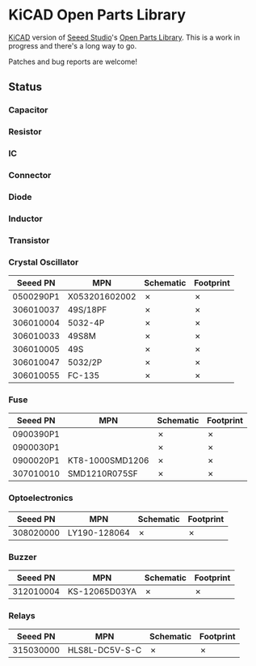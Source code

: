 # KiCAD Open Parts Library

[KiCAD][kicad] version of [Seeed Studio][seeed]'s [Open Parts Library][opl]. This is
a work in progress and there's a long way to go.

Patches and bug reports are welcome!

## Status

### Capacitor

### Resistor

### IC

### Connector

### Diode

### Inductor

### Transistor

### Crystal Oscillator

| Seeed PN  | MPN           | Schematic | Footprint |
|-----------|---------------|-----------|-----------|
| 0500290P1 | X053201602002 | ✗         | ✗         |
| 306010037 | 49S/18PF      | ✗         | ✗         |
| 306010004 | 5032-4P       | ✗         | ✗         |
| 306010033 | 49S8M         | ✗         | ✗         |
| 306010005 | 49S           | ✗         | ✗         |
| 306010047 | 5032/2P       | ✗         | ✗         |
| 306010055 | FC-135        | ✗         | ✗         |

### Fuse

| Seeed PN  | MPN             | Schematic | Footprint |
|-----------|-----------------|-----------|-----------|
| 0900390P1 |                 | ✗         | ✗         |
| 0900030P1 |                 | ✗         | ✗         |
| 0900020P1 | KT8-1000SMD1206 | ✗         | ✗         |
| 307010010 | SMD1210R075SF   | ✗         | ✗         |

### Optoelectronics

| Seeed PN  | MPN          | Schematic | Footprint |
|-----------|--------------|-----------|-----------|
| 308020000 | LY190-128064 | ✗         | ✗         |

### Buzzer

| Seeed PN  | MPN           | Schematic | Footprint |
|-----------|---------------|-----------|-----------|
| 312010004 | KS-12065D03YA | ✗         | ✗         |

### Relays

| Seeed PN  | MPN            | Schematic | Footprint |
|-----------|----------------|-----------|-----------|
| 315030000 | HLS8L-DC5V-S-C | ✗         | ✗         |

[kicad]: http://www.kicad-pcb.org/ "KiCAD homepage"
[seeed]: http://www.seeedstudio.com/ "Seeed Studio homepage"
[opl]: http://www.seeedstudio.com/wiki/Open_parts_library "Open Parts Library homepage"
